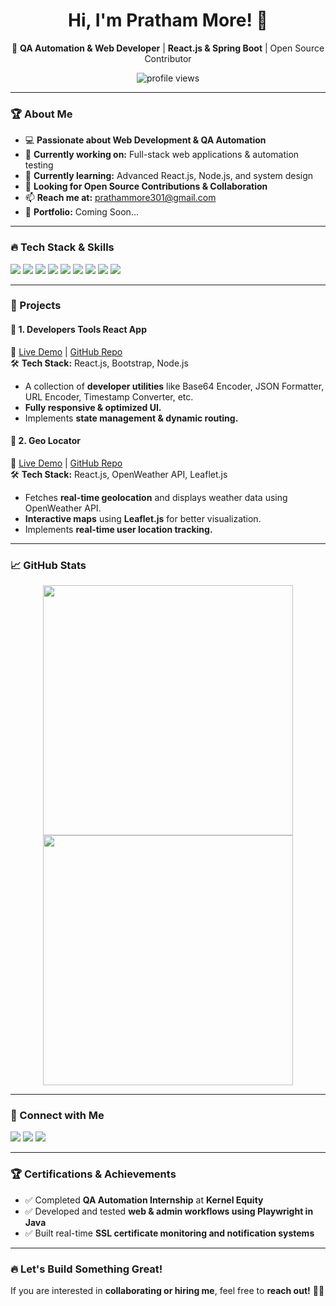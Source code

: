 <h1 align="center">Hi, I'm Pratham More! 👋</h1>

<p align="center">
🚀 <b>QA Automation & Web Developer</b> | <b>React.js & Spring Boot</b> | Open Source Contributor  
</p>

<p align="center">
<img src="https://komarev.com/ghpvc/?username=Prathammore301&label=Profile%20Views&color=0e75b6&style=flat" alt="profile views" />
</p>

---

### 🏆 About Me
- 💻 **Passionate about Web Development & QA Automation**
- 🔭 **Currently working on:** Full-stack web applications & automation testing  
- 🌱 **Currently learning:** Advanced React.js, Node.js, and system design  
- 🤝 **Looking for Open Source Contributions & Collaboration**  
- 📫 **Reach me at:** [prathammore301@gmail.com](mailto:prathammore301@gmail.com)  
- 💼 **Portfolio:** Coming Soon...  

---

### 🔥 Tech Stack & Skills
<p align="left">
  <img src="https://img.shields.io/badge/JavaScript-F7DF1E?style=for-the-badge&logo=javascript&logoColor=black" />
  <img src="https://img.shields.io/badge/React-61DAFB?style=for-the-badge&logo=react&logoColor=black" />
  <img src="https://img.shields.io/badge/Spring%20Boot-6DB33F?style=for-the-badge&logo=spring-boot&logoColor=white" />
  <img src="https://img.shields.io/badge/Java-007396?style=for-the-badge&logo=java&logoColor=white" />
  <img src="https://img.shields.io/badge/MySQL-4479A1?style=for-the-badge&logo=mysql&logoColor=white" />
  <img src="https://img.shields.io/badge/HTML5-E34F26?style=for-the-badge&logo=html5&logoColor=white" />
  <img src="https://img.shields.io/badge/CSS3-1572B6?style=for-the-badge&logo=css3&logoColor=white" />
  <img src="https://img.shields.io/badge/Bootstrap-7952B3?style=for-the-badge&logo=bootstrap&logoColor=white" />
  <img src="https://img.shields.io/badge/Playwright-00AD45?style=for-the-badge&logo=playwright&logoColor=white" />
</p>

---

### 🚀 Projects  
#### 📌 **1. Developers Tools React App**  
🔗 [Live Demo](#) | [GitHub Repo](https://github.com/Prathammore301/developers-tools-react-app)  
🛠 **Tech Stack:** React.js, Bootstrap, Node.js  
- A collection of **developer utilities** like Base64 Encoder, JSON Formatter, URL Encoder, Timestamp Converter, etc.  
- **Fully responsive & optimized UI.**  
- Implements **state management & dynamic routing.**  

#### 📌 **2. Geo Locator**  
🔗 [Live Demo](#) | [GitHub Repo](https://github.com/Prathammore301/geo-locator)  
🛠 **Tech Stack:** React.js, OpenWeather API, Leaflet.js  
- Fetches **real-time geolocation** and displays weather data using OpenWeather API.  
- **Interactive maps** using **Leaflet.js** for better visualization.  
- Implements **real-time user location tracking.**  

---

### 📈 GitHub Stats  
<p align="center">
  <img src="https://github-readme-stats.vercel.app/api?username=Prathammore301&show_icons=true&theme=dark" width="400"/>
  <img src="https://github-readme-streak-stats.herokuapp.com/?user=Prathammore301&theme=dark" width="400"/>
</p>

---

### 🤝 Connect with Me  
<p align="left">
  <a href="mailto:prathammore301@gmail.com"><img src="https://img.shields.io/badge/Gmail-D14836?style=for-the-badge&logo=gmail&logoColor=white"></a>
  <a href="https://www.linkedin.com/in/prathammore"><img src="https://img.shields.io/badge/LinkedIn-0A66C2?style=for-the-badge&logo=linkedin&logoColor=white"></a>
  <a href="https://github.com/Prathammore301"><img src="https://img.shields.io/badge/GitHub-181717?style=for-the-badge&logo=github&logoColor=white"></a>
</p>

---

### 🏆 Certifications & Achievements  
- ✅ Completed **QA Automation Internship** at **Kernel Equity**  
- ✅ Developed and tested **web & admin workflows using Playwright in Java**  
- ✅ Built real-time **SSL certificate monitoring and notification systems**  

---

### 🔥 Let's Build Something Great!  
If you are interested in **collaborating or hiring me**, feel free to **reach out!** 🚀😎
